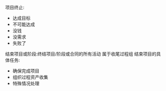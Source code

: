 项目终止:
- 达成目标
- 不可能达成
- 没钱
- 没需求
- 失败了

结束项目或阶段:终结项目/阶段或合同的所有活动
属于收尾过程组
结束项目的具体任务:
- 确保完成项目
- 组织过程资产收集
- 特殊情况处理

